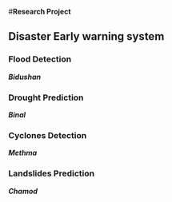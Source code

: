 #**Research Project**

## Disaster Early warning system

### Flood Detection 




***Bidushan***


### Drought Prediction 




***Binal***


### Cyclones Detection 




***Methma***


### Landslides Prediction




***Chamod***
